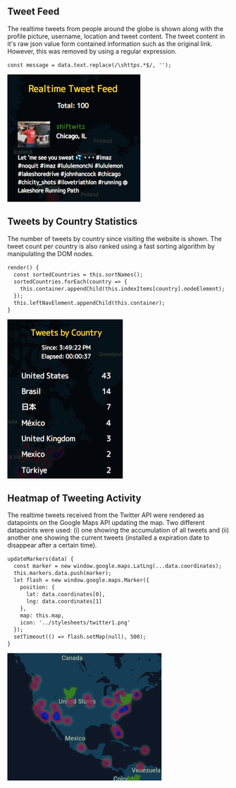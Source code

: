 ## Tweet Feed
The realtime tweets from people around the globe is shown along with the profile picture, username, location and tweet content. The tweet content in it's raw json value form contained information such as the original link. However, this was removed by using a regular expression.
```
const message = data.text.replace(/\shttps.*$/, '');
```
![Right](./wiki/right.png)


## Tweets by Country Statistics
The number of tweets by country since visiting the website is shown. The tweet count per country is also ranked using a fast sorting algorithm by manipulating the DOM nodes.
```
render() {
  const sortedCountries = this.sortNames();
  sortedCountries.forEach(country => {
    this.container.appendChild(this.indexItems[country].nodeElement);
  });
  this.leftNavElement.appendChild(this.container);
}
```
![Left](./wiki/left.png)


## Heatmap of Tweeting Activity
The realtime tweets received from the Twitter API were rendered as datapoints on the Google Maps API updating the map. Two different datapoints were used: (i) one showing the accumulation of all tweets and (ii) another one showing the current tweets (installed a expiration date to disappear after a certain time).
```
updateMarkers(data) {
  const marker = new window.google.maps.LatLng(...data.coordinates);
  this.markers.data.push(marker);
  let flash = new window.google.maps.Marker({
    position: {
      lat: data.coordinates[0],
      lng: data.coordinates[1]
    },
    map: this.map,
    icon: '../stylesheets/twitter1.png'
  });
  setTimeout(() => flash.setMap(null), 500);
}
```
![Map](./wiki/map.png)
